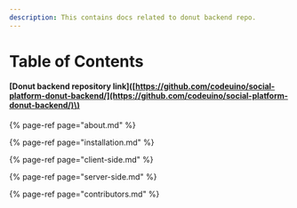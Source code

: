 ```yaml
---
description: This contains docs related to donut backend repo.
---
```


# Table of Contents

#### \[Donut backend repository link\]\([https://github.com/codeuino/social-platform-donut-backend/](https://github.com/codeuino/social-platform-donut-backend/)\)

{% page-ref page="about.md" %}

{% page-ref page="installation.md" %}

{% page-ref page="client-side.md" %}

{% page-ref page="server-side.md" %}

{% page-ref page="contributors.md" %}

